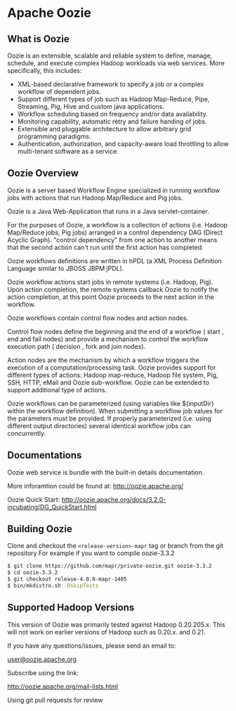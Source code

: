 # Apache Oozie

## What is Oozie

Oozie is an extensible, scalable and reliable system to define, manage, schedule, and execute complex Hadoop workloads via web services. More specifically, this includes:

  * XML-based declarative framework to specify a job or a complex workflow of dependent jobs.
  * Support different types of job such as Hadoop Map-Reduce, Pipe, Streaming, Pig, Hive and custom java applications.
  * Workflow scheduling based on frequency and/or data availability.
  * Monitoring capability, automatic retry and failure handing of jobs.
  * Extensible and pluggable architecture to allow arbitrary grid programming paradigms.
  * Authentication, authorization, and capacity-aware load throttling to allow multi-tenant software as a service.

## Oozie Overview

Oozie is a server based Workflow Engine specialized in running workflow jobs with actions that run Hadoop Map/Reduce and Pig jobs.

Oozie is a Java Web-Application that runs in a Java servlet-container.

For the purposes of Oozie, a workflow is a collection of actions (i.e. Hadoop Map/Reduce jobs, Pig jobs) arranged in a control dependency DAG (Direct Acyclic Graph). "control dependency" from one action to another means that the second action can't run until the first action has completed.

Oozie workflows definitions are written in hPDL (a XML Process Definition Language similar to JBOSS JBPM jPDL).

Oozie workflow actions start jobs in remote systems (i.e. Hadoop, Pig). Upon action completion, the remote systems callback Oozie to notify the action completion, at this point Oozie proceeds to the next action in the workflow.

Oozie workflows contain control flow nodes and action nodes.

Control flow nodes define the beginning and the end of a workflow ( start , end and fail nodes) and provide a mechanism to control the workflow execution path ( decision , fork and join nodes).

Action nodes are the mechanism by which a workflow triggers the execution of a computation/processing task. Oozie provides support for different types of actions: Hadoop map-reduce, Hadoop file system, Pig, SSH, HTTP, eMail and Oozie sub-workflow. Oozie can be extended to support additional type of actions.

Oozie workflows can be parameterized (using variables like ${inputDir} within the workflow definition). When submitting a workflow job values for the parameters must be provided. If properly parameterized (i.e. using different output directories) several identical workflow jobs can concurrently.

## Documentations 
Oozie web service is bundle with the built-in details documentation.

More inforamtion could be found at:
http://oozie.apache.org/

Oozie Quick Start:
http://oozie.apache.org/docs/3.2.0-incubating/DG_QuickStart.html


## Building Oozie
Clone and checkout the `<release-version>-mapr` tag or branch from the git repository
For example if you want to compile oozie-3.3.2

```bash
$ git clone https://github.com/mapr/private-oozie.git oozie-3.3.2
$ cd oozie-3.3.2
$ git checkout release-4.0.0-mapr-1405
$ bin/mkdistro.sh -DskipTests
```

## Supported Hadoop Versions

This version of Oozie was primarily tested against Hadoop 0.20.205.x. This will not work on earlier versions of Hadoop such as 0.20.x. and 0.21.


If you have any questions/issues, please send an email to:

user@oozie.apache.org

Subscribe using the link:

http://oozie.apache.org/mail-lists.html


Using git pull requests for review
